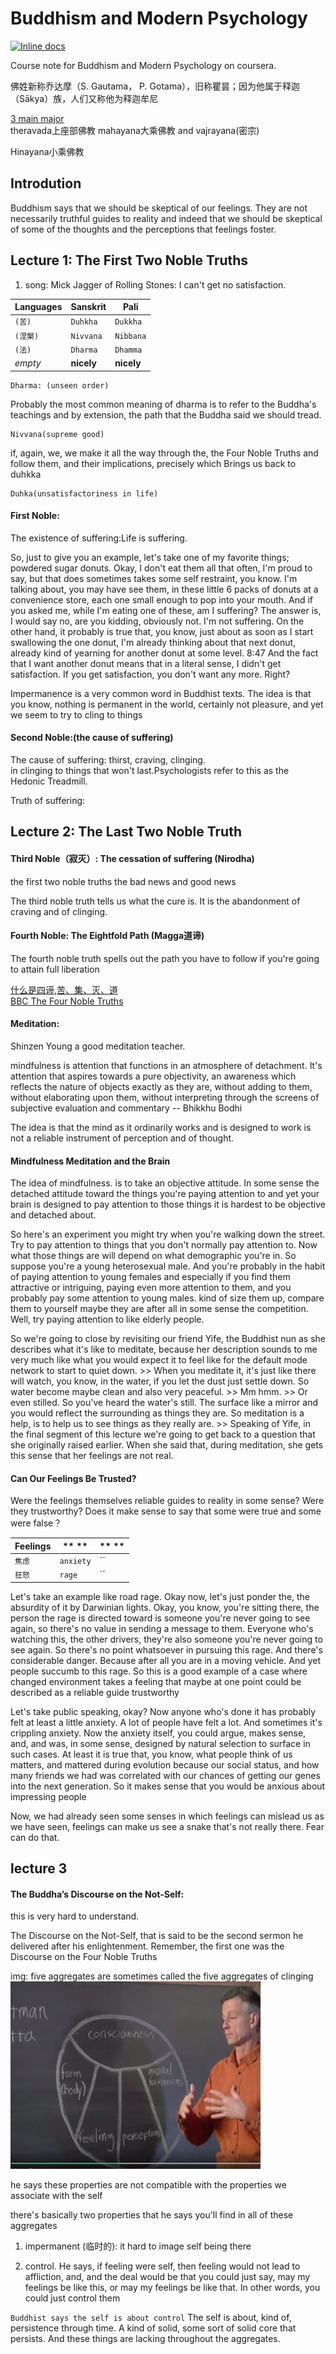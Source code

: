# Buddhism and Modern Psychology

[![Inline docs](http://inch-ci.org/github/jinwei14/Notes-for-Buddhism-and-Modern-Psychology.svg?branch=master)](http://inch-ci.org/github/jinwei14/Notes-for-Buddhism-and-Modern-Psychology)


  Course note for Buddhism and Modern Psychology on coursera.   

  佛姓新称乔达摩（S. Gautama， P. Gotama），旧称瞿昙；因为他属于释迦（Sākya）族，人们又称他为释迦牟尼


[3 main major](http://www.findingdulcinea.com/guides/Religion-and-Spirituality/Buddhism.pg_00.html)   
theravada上座部佛教 mahayana大乘佛教 and vajrayana(密宗)

Hinayana小乘佛教


## Introdution
Buddhism says that we should be skeptical of our feelings. They are not necessarily truthful guides to reality and indeed that we should be skeptical of some of the thoughts and the perceptions that feelings foster.

## Lecture 1: The First Two Noble Truths
1. song: Mick Jagger of Rolling Stones: I can't get no satisfaction.    

**Languages** | **Sanskrit** | **Pali**
--- | --- | ---
`(苦)` | `Duhkha` | `Dukkha`
`(涅槃)` | `Nivvana` | `Nibbana`
`(法)` | `Dharma` | `Dhamma`
*empty* | **nicely** | **nicely**

    Dharma: (unseen order)    
Probably the most common meaning of dharma is to refer to the Buddha's teachings and by extension, the path that the Buddha said we should tread.   


    Nivvana(supreme good)     
if, again, we, we make it all the way through the, the Four Noble Truths and follow them, and their implications, precisely which Brings us back to duhkka     

    Duhka(unsatisfactoriness in life)  

#### First Noble:    
The existence of suffering:Life is suffering.


So, just to give you an example, let's take one of my favorite things; powdered sugar donuts. Okay, I don't eat them all that often, I'm proud to say, but that does sometimes takes some self restraint, you know. I'm talking about, you may have see them, in these little 6 packs of donuts at a convenience store, each one small enough to pop into your mouth. And if you asked me, while I'm eating one of these, am I suffering? The answer is, I would say no, are you kidding, obviously not. I'm not suffering. On the other hand, it probably is true that, you know, just about as soon as I start swallowing the one donut, I'm already thinking about that next donut, already kind of yearning for another donut at some level.
8:47
And the fact that I want another donut means that in a literal sense, I didn't get satisfaction. If you get satisfaction, you don't want any more. Right?

Impermanence is a very common word in Buddhist texts. The idea is that you know, nothing is permanent in the world, certainly not pleasure, and yet we seem to try to cling to things

#### Second Noble:(the cause of suffering)   
The cause of suffering:
thirst, craving, clinging.    
in clinging to things that won't last.Psychologists refer to this as the Hedonic Treadmill.

Truth of suffering:

## Lecture 2: The Last Two Noble Truth

#### Third Noble（寂灭）: The cessation of suffering (Nirodha)

the first two noble truths the bad news and good news    

The third noble truth tells us what the cure is. It is the abandonment of craving and of clinging.

#### Fourth Noble: The Eightfold Path (Magga道谛)
The fourth noble truth spells out the path you have to follow if you're going to attain full liberation

[什么是四谛,苦、集、灭、道](http://www.rushiwowen.org/category-01-1-002.jsp)     
[BBC The Four Noble Truths](https://www.bbc.co.uk/religion/religions/buddhism/beliefs/fournobletruths_1.shtml)


#### Meditation:

Shinzen Young a good meditation teacher.


mindfulness is attention that functions in an atmosphere of detachment. It's attention that aspires towards a pure objectivity, an awareness which reflects the nature of objects exactly as they are, without adding to them, without elaborating upon them, without interpreting through the screens of subjective evaluation and commentary -- Bhikkhu Bodhi


The idea is that the mind as it ordinarily works and is designed to work is not a reliable instrument of perception and of thought.


#### Mindfulness Meditation and the Brain

The idea of mindfulness. is to take an objective attitude. In some sense the detached attitude toward the things you're paying attention to and yet your brain is designed to pay attention to those things it is hardest to be objective and detached about.


So here's an experiment you might try when you're walking down the street. Try to pay attention to things that you don't normally pay attention to. Now what those things are will depend on what demographic you're in. So suppose you're a young heterosexual male. And you're probably in the habit of paying attention to young females and especially if you find them attractive or intriguing, paying even more attention to them, and you probably pay some attention to young males. kind of size them up, compare them to yourself maybe they are after all in some sense the competition. Well, try paying attention to like elderly people.


So we're going to close by revisiting our friend Yife, the Buddhist nun as she describes what it's like to meditate, because her description sounds to me very much like what you would expect it to feel like for the default mode network to start to quiet down. >> When you meditate it, it's just like there will watch, you know, in the water, if you let the dust just settle down. So water become maybe clean and also very peaceful. >> Mm hmm. >> Or even stilled. So you've heard the water's still. The surface like a mirror and you would reflect the surrounding as things they are. So meditation is a help, is to help us to see things as they really are. >> Speaking of Yife, in the final segment of this lecture we're going to get back to a question that she originally raised earlier. When she said that, during meditation, she gets this sense that her feelings are not real.


#### Can Our Feelings Be Trusted?

Were the feelings themselves reliable guides to reality in some sense? Were they trustworthy? Does it make sense to say that some were true and some were false？





**Feelings** | ** ** | ** **
--- | --- | ---
`焦虑` | `anxiety` | ``
`狂怒` | `rage` | ``


Let's take an example like road rage. Okay now, let's just ponder the, the absurdity of it by Darwinian lights. Okay, you know, you're sitting there, the person the rage is directed toward is someone you're never going to see again, so there's no value in sending a message to them. Everyone who's watching this, the other drivers, they're also someone you're never going to see again. So there's no point whatsoever in pursuing this rage. And there's considerable danger. Because after all you are in a moving vehicle. And yet people succumb to this rage. So this is a good example of a case where changed environment takes a feeling that maybe at one point could be described as a reliable guide trustworthy


Let's take public speaking, okay? Now anyone who's done it has probably felt at least a little anxiety. A lot of people have felt a lot. And sometimes it's crippling anxiety. Now the anxiety itself, you could argue, makes sense, and, and was, in some sense, designed by natural selection to surface in such cases. At least it is true that, you know, what people think of us matters, and mattered during evolution because our social status, and how many friends we had was correlated with our chances of getting our genes into the next generation. So it makes sense that you would be anxious about impressing people



Now, we had already seen some senses in which feelings can mislead us as we have seen, feelings can make us see a snake that's not really there. Fear can do that.


## lecture 3
#### The Buddha’s Discourse on the Not-Self:

this is very hard to understand.

The Discourse on the Not-Self, that is said to be the second sermon he delivered after his enlightenment. Remember, the first one was the Discourse on the Four Noble Truths

img: five aggregates are sometimes called the five aggregates of clinging
<img src="./pictures/selfChart.png" alt="drawing" height = "300" width="400"/>

 he says these properties are not compatible with the properties we associate with the self

there's basically two properties that he says you'll find in all of these aggregates

1. impermanent (临时的): it hard to image self being there

2. control. He says, if feeling were self, then feeling would not lead to affliction, and, and the deal would be that you could just say, may my feelings be like this, or may my feelings be like that. In other words, you could just control them


`Buddhist says the self is about control` The self is about, kind of, persistence through time. A kind of solid, some sort of solid core that persists. And these things are lacking throughout the aggregates.
